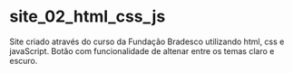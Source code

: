 # site_02_html_css_js
Site criado através do curso da Fundação Bradesco utilizando html, css e javaScript. Botão com funcionalidade de altenar entre os temas claro e escuro.  
